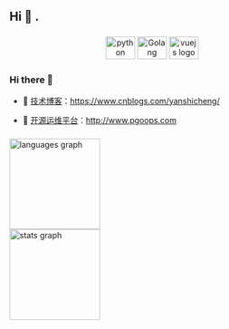 <h2 align="left">Hi 👋 .</h2>

###

<div align="center">
  <img src="https://cdn.jsdelivr.net/gh/devicons/devicon/icons/python/python-original.svg" height="40" width="52" alt="python logo"  />
  <img src="https://cdn.jsdelivr.net/gh/devicons/devicon/icons/go/go-original.svg" height="40" width="52" alt="Golang logo"  />
  <img src="https://cdn.jsdelivr.net/gh/devicons/devicon/icons/vuejs/vuejs-original.svg" height="40" width="52" alt="vuejs logo"  />
</div>

###

### Hi there 🌅

- :orange_book: [技术博客](https://www.cnblogs.com/yanshicheng/)：https://www.cnblogs.com/yanshicheng/

- :hammer: [开源运维平台](http://www.pgoops.com)：http://www.pgoops.com

###

<div align="left">
  <img src="https://github-readme-stats.vercel.app/api/top-langs?locale=en&hide_title=false&layout=compact&card_width=350&langs_count=6&theme=dracula&hide_border=false&username=yanshicheng" height="160"  alt="languages graph"  />
</div>
<div align="left">
  <img src="https://github-readme-stats.vercel.app/api?hide_title=false&hide_rank=false&show_icons=true&include_all_commits=true&card_width=350&count_private=true&disable_animations=false&theme=dracula&locale=en&hide_border=false&username=yanshicheng" height="160"  alt="stats graph"  />
</div>
